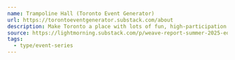```yaml
---
name: Trampoline Hall (Toronto Event Generator)
url: https://torontoeventgenerator.substack.com/about
description: Make Toronto a place with lots of fun, high-participation events.
source: https://lightmorning.substack.com/p/weave-report-summer-2025-edition
tags:
  - type/event-series
---
```

